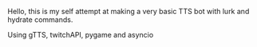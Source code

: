 Hello, this is my self attempt at making a very basic TTS bot with lurk and hydrate commands.

Using gTTS, twitchAPI, pygame and asyncio
